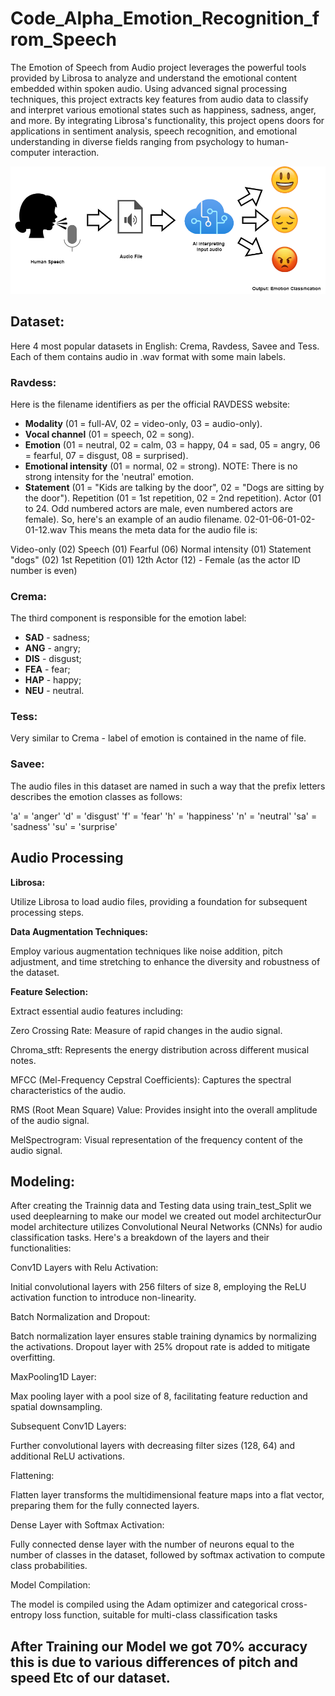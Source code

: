 # Code_Alpha_Emotion_Recognition_from_Speech
The Emotion of Speech from Audio project leverages the powerful tools provided by Librosa to analyze and understand the emotional content embedded within spoken audio. Using advanced signal processing techniques, this project extracts key features from audio data to classify and interpret various emotional states such as happiness, sadness, anger, and more. By integrating Librosa's functionality, this project opens doors for applications in sentiment analysis, speech recognition, and emotional understanding in diverse fields ranging from psychology to human-computer interaction.

![](https://github.com/Tilakakasapu/Code_Alpha_Emotion_Recognition_from_Speech/blob/main/Img/1_ILD0O04u2ofXrqC8h34oOg.png)

## Dataset:

Here 4 most popular datasets in English: Crema, Ravdess, Savee and Tess. Each of them contains audio in .wav format with some main labels.

### Ravdess:

Here is the filename identifiers as per the official RAVDESS website:

* **Modality** (01 = full-AV, 02 = video-only, 03 = audio-only).
* **Vocal channel** (01 = speech, 02 = song).
* **Emotion** (01 = neutral, 02 = calm, 03 = happy, 04 = sad, 05 = angry, 06 = fearful, 07 = disgust, 08 = surprised).
* **Emotional intensity** (01 = normal, 02 = strong). NOTE: There is no strong intensity for the 'neutral' emotion.
* **Statement** (01 = "Kids are talking by the door", 02 = "Dogs are sitting by the door").
Repetition (01 = 1st repetition, 02 = 2nd repetition).
Actor (01 to 24. Odd numbered actors are male, even numbered actors are female).
So, here's an example of an audio filename. 02-01-06-01-02-01-12.wav This means the meta data for the audio file is:

Video-only (02)
Speech (01)
Fearful (06)
Normal intensity (01)
Statement "dogs" (02)
1st Repetition (01)
12th Actor (12) - Female (as the actor ID number is even)

### Crema:

The third component is responsible for the emotion label:

* **SAD** - sadness;
* **ANG** - angry;
* **DIS** - disgust;
* **FEA** - fear;
* **HAP** - happy;
* **NEU** - neutral.

### Tess:

Very similar to Crema - label of emotion is contained in the name of file.

### Savee:

The audio files in this dataset are named in such a way that the prefix letters describes the emotion classes as follows:

'a' = 'anger'
'd' = 'disgust'
'f' = 'fear'
'h' = 'happiness'
'n' = 'neutral'
'sa' = 'sadness'
'su' = 'surprise'

## Audio Processing

**Librosa:**

Utilize Librosa to load audio files, providing a foundation for subsequent processing steps.

**Data Augmentation Techniques:**

Employ various augmentation techniques like noise addition, pitch adjustment, and time stretching to enhance the diversity and robustness of the dataset.

**Feature Selection:**

Extract essential audio features including:

Zero Crossing Rate: Measure of rapid changes in the audio signal.

Chroma_stft: Represents the energy distribution across different musical notes.

MFCC (Mel-Frequency Cepstral Coefficients): Captures the spectral characteristics of the audio.

RMS (Root Mean Square) Value: Provides insight into the overall amplitude of the audio signal.

MelSpectrogram: Visual representation of the frequency content of the audio signal.


## Modeling:
After creating the Trainnig data and Testing data using train_test_Split we used deeplearning to make our model we created out model architecturOur model architecture utilizes Convolutional Neural Networks (CNNs) for audio classification tasks. Here's a breakdown of the layers and their functionalities:

Conv1D Layers with Relu Activation:

Initial convolutional layers with 256 filters of size 8, employing the ReLU activation function to introduce non-linearity.

Batch Normalization and Dropout:

Batch normalization layer ensures stable training dynamics by normalizing the activations. Dropout layer with 25% dropout rate is added to mitigate overfitting.

MaxPooling1D Layer:

Max pooling layer with a pool size of 8, facilitating feature reduction and spatial downsampling.

Subsequent Conv1D Layers:

Further convolutional layers with decreasing filter sizes (128, 64) and additional ReLU activations.

Flattening:

Flatten layer transforms the multidimensional feature maps into a flat vector, preparing them for the fully connected layers.

Dense Layer with Softmax Activation:

Fully connected dense layer with the number of neurons equal to the number of classes in the dataset, followed by softmax activation to compute class probabilities.

Model Compilation:

The model is compiled using the Adam optimizer and categorical cross-entropy loss function, suitable for multi-class classification tasks

## After Training our Model we got 70% accuracy this is due to various differences of pitch and speed Etc of our dataset.

